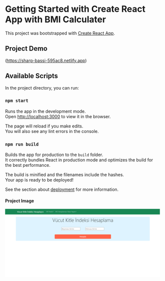 # Getting Started with Create React App with BMI Calculater

This project was bootstrapped with [Create React App](https://github.com/facebook/create-react-app).

## Project Demo

(https://sharp-bassi-595ac8.netlify.app)

## Available Scripts


In the project directory, you can run:

### `npm start`

Runs the app in the development mode.\
Open [http://localhost:3000](http://localhost:3000) to view it in the browser.

The page will reload if you make edits.\
You will also see any lint errors in the console.

### `npm run build`

Builds the app for production to the `build` folder.\
It correctly bundles React in production mode and optimizes the build for the best performance.

The build is minified and the filenames include the hashes.\
Your app is ready to be deployed!

See the section about [deployment](https://facebook.github.io/create-react-app/docs/deployment) for more information.

#### Project Image
<img src="./public/project_image.png" alt="website"/>
